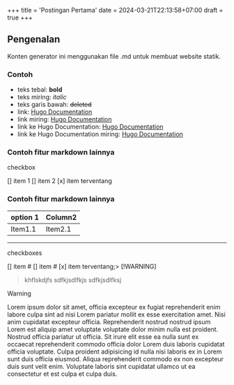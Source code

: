 +++
title = 'Postingan Pertama'
date = 2024-03-21T22:13:58+07:00
draft = true
+++

## Pengenalan

Konten generator ini menggunakan file .md untuk membuat website statik.

### Contoh

 - teks tebal: **bold**
 - teks miring: *italic*
 - teks garis bawah: ~~deleted~~
 - link: [Hugo Documentation](https://gohugo.io)
 - link miring: [Hugo Documentation](https://gohugo.io "Hugo Documentation")
 - link ke Hugo Documentation: [Hugo Documentation](https://gohugo.io)
 - link ke Hugo Documentation miring: [Hugo Documentation](https://gohugo.io "Hugo Documentation")

### Contoh fitur markdown lainnya

checkbox

 [] item 1
 [] item 2
 [x] item terventang

### Contoh fitur markdown lainnya

| option 1  | Column2   |
|---------- |---------- |
| Item1.1   | Item2.1   |


 --- 

checkboxes

 [] item # 
 [] item #
 [x] item terventang;> [!WARNING]
 > khflskdjfs
sdfkjsdlfkjs
sdfkjsdlfksj


> [!WARNING]
> Lorem ipsum dolor sit amet, officia excepteur ex fugiat reprehenderit enim labore culpa sint ad nisi Lorem pariatur mollit ex esse exercitation amet. Nisi anim cupidatat excepteur officia. Reprehenderit nostrud nostrud ipsum Lorem est aliquip amet voluptate voluptate dolor minim nulla est proident. Nostrud officia pariatur ut officia. Sit irure elit esse ea nulla sunt ex occaecat reprehenderit commodo officia dolor Lorem duis laboris cupidatat officia voluptate. Culpa proident adipisicing id nulla nisi laboris ex in Lorem sunt duis officia eiusmod. Aliqua reprehenderit commodo ex non excepteur duis sunt velit enim. Voluptate laboris sint cupidatat ullamco ut ea consectetur et est culpa et culpa duis.
